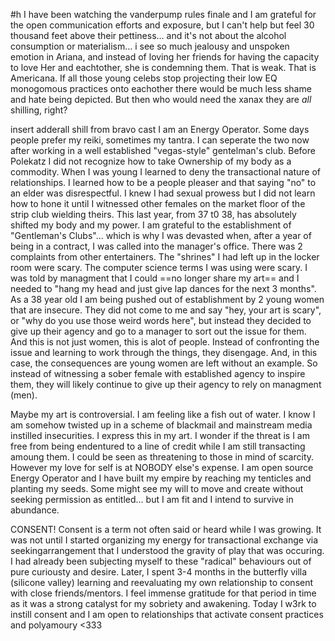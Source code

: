 #h 
I have been watching the vanderpump rules finale and I am grateful for the open communication efforts and exposure, but I can't help but feel 30 thousand feet above their pettiness... and it's not about the alcohol consumption or materialism... i see so much jealousy and unspoken emotion in Ariana, and instead of loving her friends for having the capacity to love Her and eachtother, she is condemning them. That is weak. That is Americana. If all those young celebs stop projecting their low EQ monogomous practices onto eachother there would be much less shame and hate being depicted. But then who would need the xanax they are *all* shilling, right?

insert adderall shill from bravo cast  I am an Energy Operator.
Some days people prefer my reiki, sometimes my tantra. I can seperate the two now after working in a well established "vegas-style" gentelman's club. Before Polekatz I did not recognize how to take Ownership of my body as a commodity. When I was young I learned to deny the transactional nature of relationships. I learned how to be a people pleaser and that saying "no" to an elder was disrespectful. I knew I had sexual prowess but I did not learn how to hone it until I witnessed other females on the market floor of the strip club wielding theirs. This last year, from 37 t0 38, has absolutely shifted my body and my power. I am grateful to the establishment of "Gentleman's Clubs"... which is why I was devasted when, after a year of being in a contract, I was called into the manager's office. There was 2 complaints from other entertainers. The "shrines" I had left up in the locker room were scary. The computer science terms I was using were scary. I was told by managment that I could ==no longer share my art== and I needed to "hang my head and just give lap dances for the next 3 months".  As a 38 year old I am being pushed out of establishment by 2 young women that are insecure. They did not come to me and say "hey, your art is scary", or "why do you use those weird words here", but instead they decided to give up their agency and go to a manager to sort out the issue for them. And this is not just women, this is alot of people. Instead of confronting the issue and learning to work through the things, they disengage.  And, in this case, the consequences are young women are left without an example. So instead of witnessing a sober female with established agency to inspire them, they will likely continue to give up their agency to rely on managment (men).   

Maybe my art is controversial. I am feeling like a fish out of water. I know I am somehow twisted up in a scheme of blackmail and mainstream media instilled insecurities. I express this in my art. I wonder if the threat is I am free from being endentured to a line of credit while I am still transacting amoung them. I could be seen as threatening to those in mind of scarcity. However my love for self is at NOBODY else's expense. I am open source Energy Operator and I have built my empire by reaching my tenticles and planting my seeds. Some might see my will to move and create without seeking permission as entitled... but I am fit and I intend to survive in abundance. 

CONSENT! Consent is a term not often said or heard while I was growing. It was not until I started organizing my energy for transactional exchange via seekingarrangement that I understood the gravity of play that was occuring. I had already been subjecting myself to these "radical" behaviours out of pure curiousty and desire. Later, I spent 3-4 months in the butterfly villa (silicone valley) learning and reevaluating my own relationship to consent with close friends/mentors. I feel immense gratitude for that period in time as it was a strong catalyst for my sobriety and awakening. Today I w3rk to instill consent and I am open to relationships that activate consent practices and polyamoury <333 
